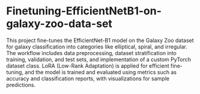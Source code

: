 # Finetuning-EfficientNetB1-on-galaxy-zoo-data-set

This project fine-tunes the EfficientNet-B1 model on the Galaxy Zoo dataset for galaxy classification into categories like elliptical, spiral, and irregular. The workflow includes data preprocessing, dataset stratification into training, validation, and test sets, and implementation of a custom PyTorch dataset class. LoRA (Low-Rank Adaptation) is applied for efficient fine-tuning, and the model is trained and evaluated using metrics such as accuracy and classification reports, with visualizations for sample predictions.
